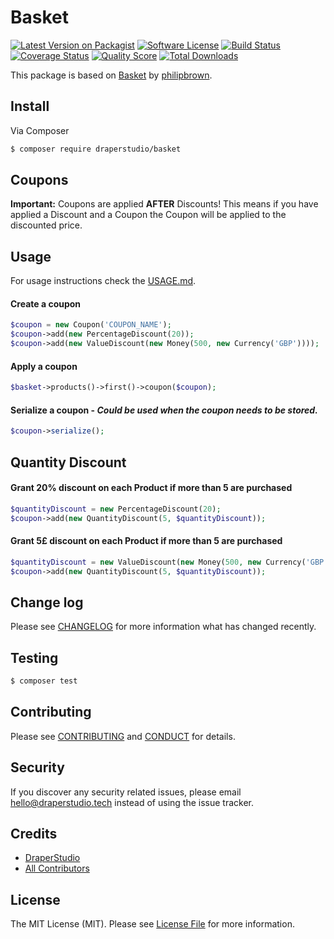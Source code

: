 # Basket

[![Latest Version on Packagist][ico-version]][link-packagist]
[![Software License][ico-license]](LICENSE.md)
[![Build Status][ico-travis]][link-travis]
[![Coverage Status][ico-scrutinizer]][link-scrutinizer]
[![Quality Score][ico-code-quality]][link-code-quality]
[![Total Downloads][ico-downloads]][link-downloads]

This package is based on [Basket](https://github.com/philipbrown/basket) by [philipbrown](https://github.com/philipbrown).

## Install

Via Composer

``` bash
$ composer require draperstudio/basket
```

## Coupons

**Important:** Coupons are applied **AFTER** Discounts! This means if you have applied a Discount and a Coupon the Coupon will be applied to the discounted price.

## Usage

For usage instructions check the [USAGE.md](USAGE.md).

#### Create a coupon
``` php
$coupon = new Coupon('COUPON_NAME');
$coupon->add(new PercentageDiscount(20));
$coupon->add(new ValueDiscount(new Money(500, new Currency('GBP'))));
```

#### Apply a coupon
``` php
$basket->products()->first()->coupon($coupon);
```

#### Serialize a coupon - ***Could be used when the coupon needs to be stored.***
``` php
$coupon->serialize();
```

## Quantity Discount

#### Grant 20% discount on each Product if more than 5 are purchased

``` php
$quantityDiscount = new PercentageDiscount(20);
$coupon->add(new QuantityDiscount(5, $quantityDiscount));
```

#### Grant 5£ discount on each Product if more than 5 are purchased

``` php
$quantityDiscount = new ValueDiscount(new Money(500, new Currency('GBP')));
$coupon->add(new QuantityDiscount(5, $quantityDiscount));
```

## Change log

Please see [CHANGELOG](CHANGELOG.md) for more information what has changed recently.

## Testing

``` bash
$ composer test
```

## Contributing

Please see [CONTRIBUTING](.github/CONTRIBUTING.md) and [CONDUCT](CONDUCT.md) for details.

## Security

If you discover any security related issues, please email hello@draperstudio.tech instead of using the issue tracker.

## Credits

- [DraperStudio][link-author]
- [All Contributors][link-contributors]

## License

The MIT License (MIT). Please see [License File](LICENSE.md) for more information.

[ico-version]: https://img.shields.io/packagist/v/DraperStudio/basket.svg?style=flat-square
[ico-license]: https://img.shields.io/badge/license-MIT-brightgreen.svg?style=flat-square
[ico-travis]: https://img.shields.io/travis/DraperStudio/Basket/master.svg?style=flat-square
[ico-scrutinizer]: https://img.shields.io/scrutinizer/coverage/g/DraperStudio/basket.svg?style=flat-square
[ico-code-quality]: https://img.shields.io/scrutinizer/g/DraperStudio/basket.svg?style=flat-square
[ico-downloads]: https://img.shields.io/packagist/dt/DraperStudio/basket.svg?style=flat-square

[link-packagist]: https://packagist.org/packages/DraperStudio/basket
[link-travis]: https://travis-ci.org/DraperStudio/Basket
[link-scrutinizer]: https://scrutinizer-ci.com/g/DraperStudio/basket/code-structure
[link-code-quality]: https://scrutinizer-ci.com/g/DraperStudio/basket
[link-downloads]: https://packagist.org/packages/DraperStudio/basket
[link-author]: https://github.com/DraperStudio
[link-contributors]: ../../contributors

<!-- ## To-Do / Ideas

- [x] Laravel Integration **(Session and Database, most likely a separate package)**
- [x] Add more Discounts
- [ ] Add more Categories
- [x] Add more Jurisdictions
- [x] Add more Tax Rates
- [x] Add more Transformers **(XML, YAML)**
- [ ] Recursive Transformation of Collection children **(Coupons, Discounts)** -->
